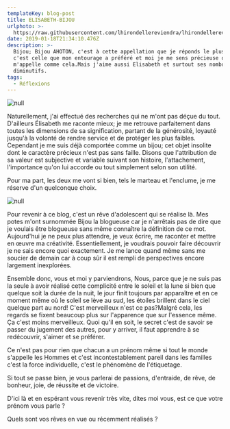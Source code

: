 ```yaml
---
templateKey: blog-post
title: ELISABETH-BIJOU
urlphoto: >-
  https://raw.githubusercontent.com/lhirondellereviendra/lhirondellereviendra/test/static/img/50512674_310707526244301_5610208916236402688_n.jpg
date: 2019-01-18T21:34:10.476Z
description: >-
  Bijou; Bijou AHOTON, c'est à cette appellation que je réponds le plus souvent,
  c'est celle que mon entourage a préféré et moi je me sens précieuse quand on
  m'appelle comme cela.Mais j'aime aussi Elisabeth et surtout ses nombreux
  diminutifs. 
tags:
  - Réflexions
---
```

![null](/img/50512674_310707526244301_5610208916236402688_n.jpg)

Naturellement, j'ai effectué des recherches qui ne m'ont pas déçue du tout. D'ailleurs Élisabeth me raconte mieux; je me retrouve parfaitement dans toutes les dimensions de sa signification, partant de la générosité, loyauté jusqu'à la volonté de rendre service et de protéger les plus faibles. Cependant je me suis déjà comportée comme un bijou; cet objet insolite dont le caractère précieux n'est pas sans faille. Disons que l'attribution de sa valeur est subjective et variable suivant son histoire, l'attachement, l'importance qu'on lui accorde ou tout simplement selon son utilité.

 Pour ma part, les deux me vont si bien, tels le marteau et l'enclume, je me réserve d'un quelconque choix.

![null](/img/50227007_549331555542087_8108498818594504704_n.jpg)

Pour revenir à ce blog, c'est un rêve d'adolescent qui se réalise là. Mes potes m'ont surnommée Bijou la blogueuse car je n'arrêtais pas de dire que je voulais être blogueuse sans même connaître la définition de ce mot. Aujourd'hui je ne peux plus attendre, je veux écrire, me raconter et mettre en œuvre ma créativité. Essentiellement, je voudrais pouvoir faire découvrir je ne sais encore quoi exactement. Je me lance quand même sans me soucier de demain car à coup sûr il est rempli de perspectives encore largement inexplorées.

Ensemble donc, vous et moi y parviendrons, Nous, parce que je ne suis pas la seule à avoir réalisé cette complicité entre le soleil et la lune si bien que quelque soit la durée de la nuit, le jour finit toujours par apparaître et en ce moment même où le soleil se lève au sud, les étoiles brillent dans le ciel quelque part au nord! C'est merveilleux n'est ce pas?Malgré cela, les regards se fixent beaucoup plus sur l'apparence que sur l'essence même. Ça c'est moins merveilleux. Quoi qu'il en soit, le secret c'est de savoir se passer du jugement des autres, pour y arriver, il faut apprendre à se redécouvrir, s'aimer et se préférer.

Ce n'est pas pour rien que chacun a un prénom même si tout le monde s'appelle les Hommes et c'est incontestablement pareil dans les familles c'est la force individuelle, c'est le phénomène de l'étiquetage.

Si tout se passe bien, je vous parlerai de passions, d'entraide, de rêve, de bonheur, joie, de réussite et de victoire.

D'ici là et en espérant vous revenir très vite, dites moi vous, est ce que votre prénom vous parle ?

Quels sont vos rêves en vue ou récemment réalisés ?
